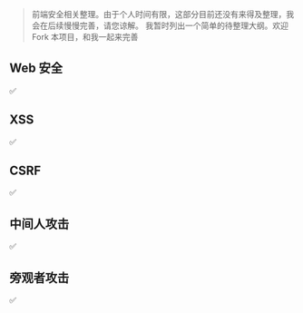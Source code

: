 > 前端安全相关整理。由于个人时间有限，这部分目前还没有来得及整理，我会在后续慢慢完善，请您谅解。
> 我暂时列出一个简单的待整理大纲。欢迎 Fork 本项目，和我一起来完善

## Web 安全

:white_check_mark:

## XSS

:white_check_mark:

## CSRF

:white_check_mark:

## 中间人攻击

:white_check_mark:

## 旁观者攻击

:white_check_mark:
